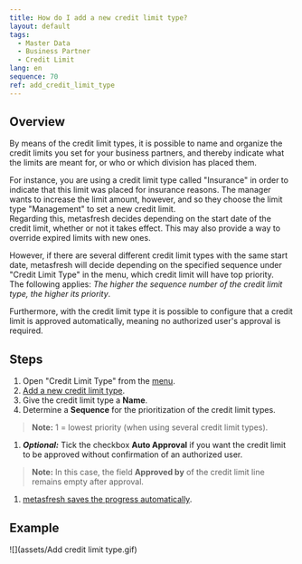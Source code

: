 ```yaml
---
title: How do I add a new credit limit type?
layout: default
tags:
  - Master Data
  - Business Partner
  - Credit Limit
lang: en
sequence: 70
ref: add_credit_limit_type
---
```


## Overview
By means of the credit limit types, it is possible to name and organize the credit limits you set for your business partners, and thereby indicate what the limits are meant for, or who or which division has placed them.

For instance, you are using a credit limit type called "Insurance" in order to indicate that this limit was placed for insurance reasons. The manager wants to increase the limit amount, however, and so they choose the limit type "Management" to set a new credit limit. <br> Regarding this, metasfresh decides depending on the start date of the credit limit, whether or not it takes effect. This may also provide a way to override expired limits with new ones.

However, if there are several different credit limit types with the same start date, metasfresh will decide depending on the specified sequence under "Credit Limit Type" in the menu, which credit limit will have top priority. <br> The following applies: *The higher the sequence number of the credit limit type, the higher its priority*.

Furthermore, with the credit limit type it is possible to configure that a credit limit is approved automatically, meaning no authorized user's approval is required.

## Steps
1. Open "Credit Limit Type" from the [menu](Menu).
1. [Add a new credit limit type](New_Record_Window).
1. Give the credit limit type a **Name**.
1. Determine a **Sequence** for the prioritization of the credit limit types.
 >**Note:** 1 = lowest priority (when using several credit limit types).

1. ***Optional:*** Tick the checkbox **Auto Approval** if you want the credit limit to be approved without confirmation of an authorized user.
 >**Note:** In this case, the field **Approved by** of the credit limit line remains empty after approval.

1. [metasfresh saves the progress automatically](Saveindicator).

## Example
![](assets/Add credit limit type.gif)
